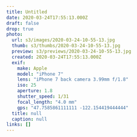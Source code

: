 ```yaml
---
title: Untitled
date: 2020-03-24T17:55:13.000Z
draft: false
drop: true
photo:
  url: s3/images/2020-03-24-10-55-13.jpg
  thumb: s3/thumbs/2020-03-24-10-55-13.jpg
  preview: s3/previews/2020-03-24-10-55-13.jpg
  created: 2020-03-24T17:55:13.000Z
  exif:
    make: Apple
    model: "iPhone 7"
    lens: "iPhone 7 back camera 3.99mm f/1.8"
    iso: 25
    aperture: 1.8
    shutter_speed: 1/31
    focal_length: "4.0 mm"
    gps: "47.7585861111111 -122.154419444444"
  title: null
  caption: null
links: []
---
```

